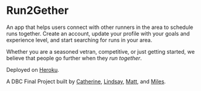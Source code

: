 # Run2Gether

An app that helps users connect with other runners in the area to schedule runs together.  Create an account, update your profile with your goals and experience level, and start searching for runs in your area.

Whether you are a seasoned vetran, competitive, or just getting started, we believe that people go further when they *run together*.

Deployed on [Heroku](https://www.r2g.herokuapp.com).

A DBC Final Project built by [Catherine](https://github.com/catkhuu/), [Lindsay](https://github.com/lindsaymkelly/), [Matt](https://github.com/mattcritelli/), and [Miles](https://github.com/Kndekaru/).
